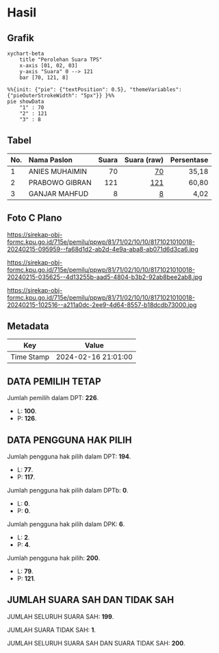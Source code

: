 # Hasil

## Grafik

```mermaid
xychart-beta
    title "Perolehan Suara TPS"
    x-axis [01, 02, 03]
    y-axis "Suara" 0 --> 121
    bar [70, 121, 8]
```

```mermaid
%%{init: {"pie": {"textPosition": 0.5}, "themeVariables": {"pieOuterStrokeWidth": "5px"}} }%%
pie showData
    "1" : 70
    "2" : 121
    "3" : 8
```

## Tabel

| No. | Nama Paslon    | Suara | Suara (raw) | Persentase |
|:--- |:-------------- | -----:| -----------:| ----------:|
| 1   | ANIES MUHAIMIN | 70    | [70][p-1]   | 35,18      |
| 2   | PRABOWO GIBRAN | 121   | [121][p-2]  | 60,80      |
| 3   | GANJAR MAHFUD  | 8     | [8][p-3]    | 4,02       |


[p-1]: https://github.com/gigit-pemilu/pemilu-2024-81-maluku/blob/main/pilpres/hitung-suara/sub/81-maluku/sub/71-kota-ambon/sub/02-sirimau/sub/1010-pandan-kasturi/sub/018-tps/sub/paslon-1.txt
[p-2]: https://github.com/gigit-pemilu/pemilu-2024-81-maluku/blob/main/pilpres/hitung-suara/sub/81-maluku/sub/71-kota-ambon/sub/02-sirimau/sub/1010-pandan-kasturi/sub/018-tps/sub/paslon-2.txt
[p-3]: https://github.com/gigit-pemilu/pemilu-2024-81-maluku/blob/main/pilpres/hitung-suara/sub/81-maluku/sub/71-kota-ambon/sub/02-sirimau/sub/1010-pandan-kasturi/sub/018-tps/sub/paslon-3.txt

## Foto C Plano

https://sirekap-obj-formc.kpu.go.id/715e/pemilu/ppwp/81/71/02/10/10/8171021010018-20240215-095959--fa68d1d2-ab2d-4e9a-aba8-ab071d6d3ca6.jpg

https://sirekap-obj-formc.kpu.go.id/715e/pemilu/ppwp/81/71/02/10/10/8171021010018-20240215-035625--4d13255b-aad5-4804-b3b2-92ab8bee2ab8.jpg

https://sirekap-obj-formc.kpu.go.id/715e/pemilu/ppwp/81/71/02/10/10/8171021010018-20240215-102516--a211a0dc-2ee9-4d64-8557-b18dcdb73000.jpg


## Metadata

| Key        | Value               |
| ---------- | ------------------- |
| Time Stamp | 2024-02-16 21:01:00 |


## DATA PEMILIH TETAP

Jumlah pemilih dalam DPT: **226**.
 * L: **100**.
 * P: **126**.

## DATA PENGGUNA HAK PILIH

Jumlah pengguna hak pilih dalam DPT: **194**.
 * L: **77**.
 * P: **117**.

Jumlah pengguna hak pilih dalam DPTb: **0**.
 * L: **0**.
 * P: **0**.

Jumlah pengguna hak pilih dalam DPK: **6**.
 * L: **2**.
 * P: **4**.

Jumlah pengguna hak pilih: **200**.
 * L: **79**.
 * P: **121**.

## JUMLAH SUARA SAH DAN TIDAK SAH

JUMLAH SELURUH SUARA SAH: **199**.

JUMLAH SUARA TIDAK SAH: **1**.

JUMLAH SELURUH SUARA SAH DAN SUARA TIDAK SAH: **200**.


